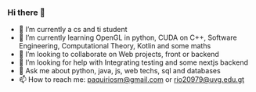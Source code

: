 ### Hi there 👋

- 🔭 I’m currently a cs and ti student
- 🌱 I’m currently learning OpenGL in python, CUDA on C++, Software Engineering, Computational Theory, Kotlin and some maths
- 👯 I’m looking to collaborate on Web projects, front or backend
- 🤔 I’m looking for help with Integrating testing and some nextjs backend 
- 💬 Ask me about python, java, js, web techs, sql and databases
- 📫 How to reach me: paquiriosm@gmail.com or rio20979@uvg.edu.gt

